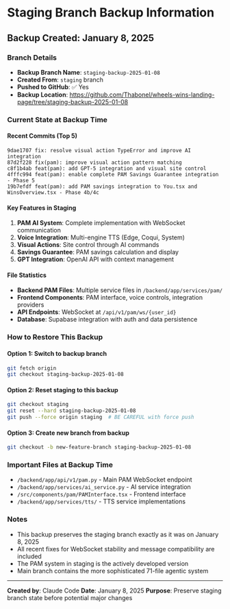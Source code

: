 # Staging Branch Backup Information

## Backup Created: January 8, 2025

### Branch Details
- **Backup Branch Name**: `staging-backup-2025-01-08`
- **Created From**: `staging` branch
- **Pushed to GitHub**: ✅ Yes
- **Backup Location**: https://github.com/Thabonel/wheels-wins-landing-page/tree/staging-backup-2025-01-08

### Current State at Backup Time

#### Recent Commits (Top 5)
```
9dae1707 fix: resolve visual action TypeError and improve AI integration
87d2f228 fix(pam): improve visual action pattern matching
c8f1b4ab feat(pam): add GPT-5 integration and visual site control
4fffc994 feat(pam): enable complete PAM Savings Guarantee integration - Phase 5
19b7efdf feat(pam): add PAM savings integration to You.tsx and WinsOverview.tsx - Phase 4b/4c
```

#### Key Features in Staging
1. **PAM AI System**: Complete implementation with WebSocket communication
2. **Voice Integration**: Multi-engine TTS (Edge, Coqui, System)
3. **Visual Actions**: Site control through AI commands
4. **Savings Guarantee**: PAM savings calculation and display
5. **GPT Integration**: OpenAI API with context management

#### File Statistics
- **Backend PAM Files**: Multiple service files in `/backend/app/services/pam/`
- **Frontend Components**: PAM interface, voice controls, integration providers
- **API Endpoints**: WebSocket at `/api/v1/pam/ws/{user_id}`
- **Database**: Supabase integration with auth and data persistence

### How to Restore This Backup

#### Option 1: Switch to backup branch
```bash
git fetch origin
git checkout staging-backup-2025-01-08
```

#### Option 2: Reset staging to this backup
```bash
git checkout staging
git reset --hard staging-backup-2025-01-08
git push --force origin staging  # BE CAREFUL with force push
```

#### Option 3: Create new branch from backup
```bash
git checkout -b new-feature-branch staging-backup-2025-01-08
```

### Important Files at Backup Time
- `/backend/app/api/v1/pam.py` - Main PAM WebSocket endpoint
- `/backend/app/services/ai_service.py` - AI service integration
- `/src/components/pam/PAMInterface.tsx` - Frontend interface
- `/backend/app/services/tts/` - TTS service implementations

### Notes
- This backup preserves the staging branch exactly as it was on January 8, 2025
- All recent fixes for WebSocket stability and message compatibility are included
- The PAM system in staging is the actively developed version
- Main branch contains the more sophisticated 71-file agentic system

---

**Created by**: Claude Code
**Date**: January 8, 2025
**Purpose**: Preserve staging branch state before potential major changes